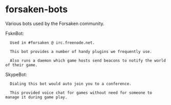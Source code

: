 forsaken-bots
=============

Various bots used by the Forsaken community.

  FsknBot:

      Used in #forsaken @ irc.freenode.net.

      This bot provides a number of handy plugins we frequently use.

      Also runs a daemon which game hosts send beacons to notify the world of their game.

  SkypeBot:

      Dialing this bot would auto join you to a conference.

      This provided voice chat for games without need for someone to manage it during game play.
